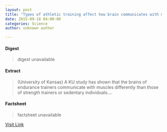 ```yaml
---
layout: post
title: "Types of athletic training affect how brain communicates with muscles"
date: 2015-09-18 04:00:00
categories: Science
author: unknown author

---
```



#### Digest
>digest unavailable

#### Extract
>(University of Kansas) A KU study has shown that the brains of endurance trainers communicate with muscles differently than those of strength trainers or sedentary individuals....

#### Factsheet
>factsheet unavailable

[Visit Link](http://www.eurekalert.org/pub_releases/2015-09/uok-toa091815.php)


